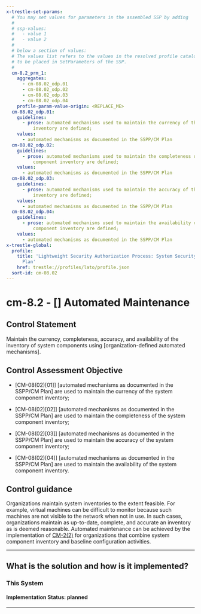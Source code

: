 ```yaml
---
x-trestle-set-params:
  # You may set values for parameters in the assembled SSP by adding
  #
  # ssp-values:
  #   - value 1
  #   - value 2
  #
  # below a section of values:
  # The values list refers to the values in the resolved profile catalog, and the ssp-values represent new values
  # to be placed in SetParameters of the SSP.
  #
  cm-8.2_prm_1:
    aggregates:
      - cm-08.02_odp.01
      - cm-08.02_odp.02
      - cm-08.02_odp.03
      - cm-08.02_odp.04
    profile-param-value-origin: <REPLACE_ME>
  cm-08.02_odp.01:
    guidelines:
      - prose: automated mechanisms used to maintain the currency of the system component
          inventory are defined;
    values:
      - automated mechanisms as documented in the SSPP/CM Plan
  cm-08.02_odp.02:
    guidelines:
      - prose: automated mechanisms used to maintain the completeness of the system
          component inventory are defined;
    values:
      - automated mechanisms as documented in the SSPP/CM Plan
  cm-08.02_odp.03:
    guidelines:
      - prose: automated mechanisms used to maintain the accuracy of the system component
          inventory are defined;
    values:
      - automated mechanisms as documented in the SSPP/CM Plan
  cm-08.02_odp.04:
    guidelines:
      - prose: automated mechanisms used to maintain the availability of the system
          component inventory are defined;
    values:
      - automated mechanisms as documented in the SSPP/CM Plan
x-trestle-global:
  profile:
    title: 'Lightweight Security Authorization Process: System Security and Privacy
      Plan'
    href: trestle://profiles/lato/profile.json
  sort-id: cm-08.02
---
```


# cm-8.2 - \[\] Automated Maintenance

## Control Statement

Maintain the currency, completeness, accuracy, and availability of the inventory of system components using [organization-defined automated mechanisms].

## Control Assessment Objective

- \[CM-08(02)[01]\] [automated mechanisms as documented in the SSPP/CM Plan] are used to maintain the currency of the system component inventory;

- \[CM-08(02)[02]\] [automated mechanisms as documented in the SSPP/CM Plan] are used to maintain the completeness of the system component inventory;

- \[CM-08(02)[03]\] [automated mechanisms as documented in the SSPP/CM Plan] are used to maintain the accuracy of the system component inventory;

- \[CM-08(02)[04]\] [automated mechanisms as documented in the SSPP/CM Plan] are used to maintain the availability of the system component inventory.

## Control guidance

Organizations maintain system inventories to the extent feasible. For example, virtual machines can be difficult to monitor because such machines are not visible to the network when not in use. In such cases, organizations maintain as up-to-date, complete, and accurate an inventory as is deemed reasonable. Automated maintenance can be achieved by the implementation of [CM-2(2)](#cm-2.2) for organizations that combine system component inventory and baseline configuration activities.

______________________________________________________________________

## What is the solution and how is it implemented?

<!-- For implementation status enter one of: implemented, partial, planned, alternative, not-applicable -->

<!-- Note that the list of rules under ### Rules: is read-only and changes will not be captured after assembly to JSON -->

### This System

<!-- Add implementation prose for the main This System component for control: cm-8.2 -->

#### Implementation Status: planned

______________________________________________________________________
